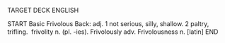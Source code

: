 TARGET DECK
ENGLISH

START
Basic
Frivolous
Back: adj. 1 not serious, silly, shallow. 2 paltry, trifling.  frivolity n. (pl. -ies). Frivolously adv. Frivolousness n. [latin]
END

